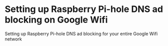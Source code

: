 # Setting up Raspberry Pi-hole DNS ad blocking on Google Wifi
Setting up Raspberry Pi-hole DNS ad blocking for your entire Google Wifi network 
